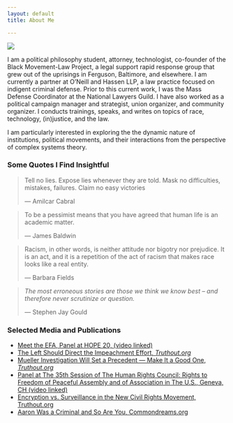 ```yaml
---
layout: default
title: About Me

---
```

<img class="profile-picture" src="{{site.baseurl}}/{{site.profile-picture}}">

I am a political philosophy student, attorney, technologist, co-founder of the Black Movement-Law Project, a legal support rapid response group that grew out of the uprisings in Ferguson, Baltimore, and elsewhere. I am currently a partner at O’Neill and Hassen LLP, a law practice focused on indigent criminal defense. Prior to this current work, I was the Mass Defense Coordinator at the National Lawyers Guild. I have also worked as a political campaign manager and strategist, union organizer, and community organizer. I conducts trainings, speaks, and writes on topics of race, technology, (in)justice, and the law.

I am particularly interested in exploring the the dynamic nature of institutions, political movements, and their interactions from the perspective of complex systems theory.

### Some Quotes I Find Insightful

> Tell no lies. Expose lies whenever they are told. Mask no difficulties, mistakes, failures. Claim no easy victories
>
> ― Amilcar Cabral

> To be a pessimist means that you have agreed that human life is an academic matter.
>
> — James Baldwin

> Racism, in other words, is neither attitude nor bigotry nor prejudice. It is an act, and it is a repetition of the act of racism that makes race looks like a real entity.
>
> — Barbara Fields

> _The most erroneous stories are those we think we know best – and therefore never scrutinize or question._
>
> — Stephen Jay Gould

### Selected Media and Publications

* [Meet the EFA, Panel at HOPE 20, (video linked)](https://www.youtube.com/watch?v=XHSF9W70jOI)
* [The Left Should Direct the Impeachment Effort, _Truthout.org_](https://truthout.org/articles/the-left-should-direct-the-impeachment-effort/)
* [Mueller Investigation Will Set a Precedent — Make It a Good One, _Truthout.org_](https://truthout.org/articles/mueller-investigation-will-set-a-precedent-make-it-a-good-one/)
* [Panel at The 35th Session of The Human Rights Council: Rights to Freedom of Peaceful Assembly and of Association in The U.S., Geneva, CH (video linked)](https://vimeo.com/228288776)
* [Encryption vs. Surveillance in the New Civil Rights Movement, Truthout.org](https://medium.com/@abihassen/encryption-vs-surveillance-in-the-new-civil-rights-movement-f371146472aa)
* [Aaron Was a Criminal and So Are You, Commondreams.org](https://www.commondreams.org/views/2013/01/19/aaron-was-criminal-and-so-are-you)
